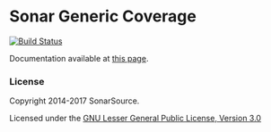 Sonar Generic Coverage
======================

[![Build Status](https://api.travis-ci.org/SonarSource/sonar-generic-coverage.svg)](https://travis-ci.org/SonarSource/sonar-generic-coverage)

Documentation available at [this page](http://redirect.sonarsource.com/plugins/genericcoverage.html).

### License

Copyright 2014-2017 SonarSource.

Licensed under the [GNU Lesser General Public License, Version 3.0](http://www.gnu.org/licenses/lgpl.txt)